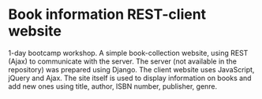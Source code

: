 # Book information REST-client website

1-day bootcamp workshop. A simple book-collection website, using REST (Ajax) to communicate with the server. 
The server (not available in the repository) was prepared using Django. The client website uses JavaScript, jQuery and Ajax.
The site itself is used to display information on books and add new ones using title, author, ISBN number, publisher, genre.
